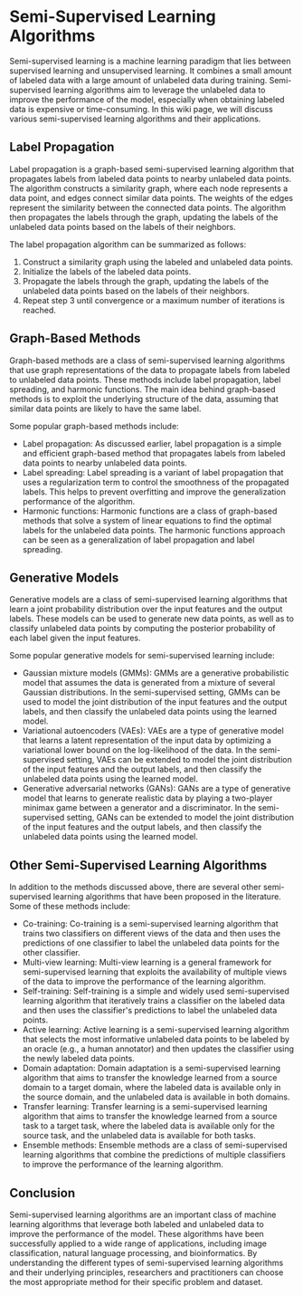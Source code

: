 # Semi-Supervised Learning Algorithms

Semi-supervised learning is a machine learning paradigm that lies between supervised learning and unsupervised learning. It combines a small amount of labeled data with a large amount of unlabeled data during training. Semi-supervised learning algorithms aim to leverage the unlabeled data to improve the performance of the model, especially when obtaining labeled data is expensive or time-consuming. In this wiki page, we will discuss various semi-supervised learning algorithms and their applications.

## Label Propagation

Label propagation is a graph-based semi-supervised learning algorithm that propagates labels from labeled data points to nearby unlabeled data points. The algorithm constructs a similarity graph, where each node represents a data point, and edges connect similar data points. The weights of the edges represent the similarity between the connected data points. The algorithm then propagates the labels through the graph, updating the labels of the unlabeled data points based on the labels of their neighbors.

The label propagation algorithm can be summarized as follows:

1. Construct a similarity graph using the labeled and unlabeled data points.
2. Initialize the labels of the labeled data points.
3. Propagate the labels through the graph, updating the labels of the unlabeled data points based on the labels of their neighbors.
4. Repeat step 3 until convergence or a maximum number of iterations is reached.

## Graph-Based Methods

Graph-based methods are a class of semi-supervised learning algorithms that use graph representations of the data to propagate labels from labeled to unlabeled data points. These methods include label propagation, label spreading, and harmonic functions. The main idea behind graph-based methods is to exploit the underlying structure of the data, assuming that similar data points are likely to have the same label.

Some popular graph-based methods include:

- Label propagation: As discussed earlier, label propagation is a simple and efficient graph-based method that propagates labels from labeled data points to nearby unlabeled data points.
- Label spreading: Label spreading is a variant of label propagation that uses a regularization term to control the smoothness of the propagated labels. This helps to prevent overfitting and improve the generalization performance of the algorithm.
- Harmonic functions: Harmonic functions are a class of graph-based methods that solve a system of linear equations to find the optimal labels for the unlabeled data points. The harmonic functions approach can be seen as a generalization of label propagation and label spreading.

## Generative Models

Generative models are a class of semi-supervised learning algorithms that learn a joint probability distribution over the input features and the output labels. These models can be used to generate new data points, as well as to classify unlabeled data points by computing the posterior probability of each label given the input features.

Some popular generative models for semi-supervised learning include:

- Gaussian mixture models (GMMs): GMMs are a generative probabilistic model that assumes the data is generated from a mixture of several Gaussian distributions. In the semi-supervised setting, GMMs can be used to model the joint distribution of the input features and the output labels, and then classify the unlabeled data points using the learned model.
- Variational autoencoders (VAEs): VAEs are a type of generative model that learns a latent representation of the input data by optimizing a variational lower bound on the log-likelihood of the data. In the semi-supervised setting, VAEs can be extended to model the joint distribution of the input features and the output labels, and then classify the unlabeled data points using the learned model.
- Generative adversarial networks (GANs): GANs are a type of generative model that learns to generate realistic data by playing a two-player minimax game between a generator and a discriminator. In the semi-supervised setting, GANs can be extended to model the joint distribution of the input features and the output labels, and then classify the unlabeled data points using the learned model.

## Other Semi-Supervised Learning Algorithms

In addition to the methods discussed above, there are several other semi-supervised learning algorithms that have been proposed in the literature. Some of these methods include:

- Co-training: Co-training is a semi-supervised learning algorithm that trains two classifiers on different views of the data and then uses the predictions of one classifier to label the unlabeled data points for the other classifier.
- Multi-view learning: Multi-view learning is a general framework for semi-supervised learning that exploits the availability of multiple views of the data to improve the performance of the learning algorithm.
- Self-training: Self-training is a simple and widely used semi-supervised learning algorithm that iteratively trains a classifier on the labeled data and then uses the classifier's predictions to label the unlabeled data points.
- Active learning: Active learning is a semi-supervised learning algorithm that selects the most informative unlabeled data points to be labeled by an oracle (e.g., a human annotator) and then updates the classifier using the newly labeled data points.
- Domain adaptation: Domain adaptation is a semi-supervised learning algorithm that aims to transfer the knowledge learned from a source domain to a target domain, where the labeled data is available only in the source domain, and the unlabeled data is available in both domains.
- Transfer learning: Transfer learning is a semi-supervised learning algorithm that aims to transfer the knowledge learned from a source task to a target task, where the labeled data is available only for the source task, and the unlabeled data is available for both tasks.
- Ensemble methods: Ensemble methods are a class of semi-supervised learning algorithms that combine the predictions of multiple classifiers to improve the performance of the learning algorithm.

## Conclusion

Semi-supervised learning algorithms are an important class of machine learning algorithms that leverage both labeled and unlabeled data to improve the performance of the model. These algorithms have been successfully applied to a wide range of applications, including image classification, natural language processing, and bioinformatics. By understanding the different types of semi-supervised learning algorithms and their underlying principles, researchers and practitioners can choose the most appropriate method for their specific problem and dataset.
